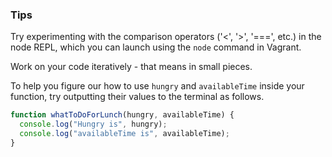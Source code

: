 ### Tips

Try experimenting with the comparison operators ('<', '>', '===', etc.) in the node REPL, which you can launch using the `node` command in Vagrant.

Work on your code iteratively - that means in small pieces.

To help you figure our how to use `hungry` and `availableTime` inside your function, try outputting their values to the terminal as follows.

```javascript
function whatToDoForLunch(hungry, availableTime) {
  console.log("Hungry is", hungry);
  console.log("availableTime is", availableTime);
}
```